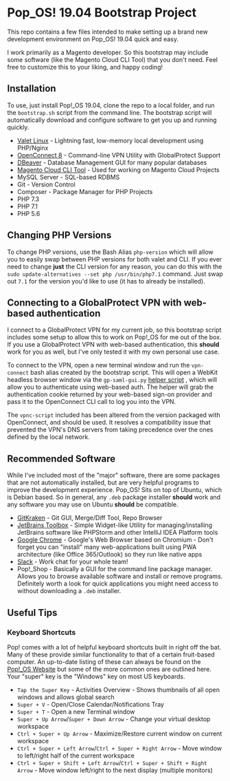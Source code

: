 # Pop_OS! 19.04 Bootstrap Project
 
This repo contains a few files intended to make setting up a brand new development environment on Pop_OS! 19.04 quick
and easy.

I work primarily as a Magento developer. So this bootstrap may include some software (like the Magento Cloud CLI Tool)
that you don't need. Feel free to customize this to your liking, and happy coding!

## Installation

To use, just install Pop!_OS 19.04, clone the repo to a local folder, and run the `bootstrap.sh` script from the command
line. The bootstrap script will automatically download and configure software to get you up and running quickly.
* [Valet Linux](https://github.com/cpriego/valet-linux) - Lightning fast, low-memory local development using PHP/Nginx
* [OpenConnect 8](https://github.com/dlenski/openconnect) - Command-line VPN Utility with GlobalProtect Support
* [DBeaver](https://dbeaver.io/) - Database Management GUI for many popular databases
* [Magento Cloud CLI Tool](https://devdocs.magento.com/guides/v2.3/cloud/before/before-workspace-magento-prereqs.html#cloud-ssh-cli-cli-install) - Used for working on Magento Cloud Projects
* MySQL Server - SQL-based RDBMS
* Git - Version Control
* Composer - Package Manager for PHP Projects
* PHP 7.3
* PHP 7.1
* PHP 5.6

## Changing PHP Versions
To change PHP versions, use the Bash Alias `php-version` which will allow you to easily swap between PHP versions for
both valet and CLI. If you ever need to change **just** the CLI version for any reason, you can do this with the
`sudo update-alternatives --set php /usr/bin/php7.1` command. Just swap out `7.1` for the version you'd like to use
(it has to already be installed).

## Connecting to a GlobalProtect VPN with web-based authentication
I connect to a GlobalProtect VPN for my current job, so this bootstrap script includes some setup to allow this to work
on Pop!_OS for me out of the box. If you use a GlobalProtect VPN with web-based authentication, this **should** work for
you as well, but I've only tested it with my own personal use case.

To connect to the VPN, open a new terminal window and run the `vpn-connect` bash alias created by the bootstrap script.
This will open a WebKit headless browser window via the `gp-saml-gui.py` [helper script](https://github.com/dlenski/gp-saml-gui)
, which will allow you to authenticate using web-based auth. The helper will grab the authentication cookie returned by your
web-based sign-on provider and pass it to the OpenConnect CLI call to log you into the VPN.

The `vpnc-script` included has been altered from the version packaged with OpenConnect, and should be used. It resolves
a compatibility issue that prevented the VPN's DNS servers from taking precedence over the ones defined by the local
network.

## Recommended Software
While I've included most of the "major" software, there are some packages that are not automatically installed, but
are very helpful programs to improve the development experience. Pop_OS! Sits on top of Ubuntu, which is Debian based.
So in general, any `.deb` package installer **should** work and any software you may use on Ubuntu **should** be
compatible.
* [GitKraken](https://www.gitkraken.com/) - Git GUI, Merge/Diff Tool, Repo Browser
* [JetBrains Toolbox](https://www.jetbrains.com/toolbox-app/) - Simple Widget-like Utility for managing/installing
JetBrains software like PHPStorm and other IntelliJ IDEA Platform tools
* [Google Chrome](https://www.google.com/chrome/) - Google's Web Browser based on Chromium - Don't forget you can
"install" many web-applications built using PWA architecture (like Office 365/Outlook) so they run like native apps
* [Slack](https://slack.com/downloads/linux) - Work chat for your whole team!
* Pop!_Shop - Basically a GUI for the command line package manager. Allows you to browse available software and install
or remove programs. Definitely worth a look for quick applications you might need access to without downloading a `.deb`
installer.

## Useful Tips
### Keyboard Shortcuts
Pop! comes with a lot of helpful keyboard shortcuts built in right off the bat. Many of these provide similar
functionality to that of a certain fruit-based computer. An up-to-date listing of these can always be found on the
[Pop!_OS Website](https://pop.system76.com/docs/keyboard-shortcuts/) but some of the more common ones are outlined here.
Your "super" key is the "Windows" key on most US keyboards.
* `Tap the Super Key` - Activities Overview - Shows thumbnails of all open windows and allows global search
* `Super + V` - Open/Close Calendar/Notifications Tray
* `Super + T` - Open a new Terminal window
* `Super + Up Arrow`/`Super + Down Arrow` - Change your virtual desktop workspace
* `Ctrl + Super + Up Arrow` - Maximize/Restore current window on current workspace
* `Ctrl + Super + Left Arrow`/`Ctrl + Super + Right Arrow` - Move window to left/right half of the current workspace
* `Ctrl + Super + Shift + Left Arrow`/`Ctrl + Super + Shift + Right Arrow` - Move window left/right to the next display
(multiple monitors)